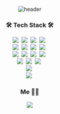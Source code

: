 <div align="center">
  
  ![header](https://capsule-render.vercel.app/api?type=slice&color=auto&height=300&section=header&text=HYEJIN%20IM&fontSize=90)

  <h3>🛠 Tech Stack 🛠</h3>

  <p>
    <img src="https://img.shields.io/badge/HTML-E34F26?style=flat-square&logo=html5&logoColor=white"/></a>&nbsp
    <img src="https://img.shields.io/badge/CSS-1572B6?style=flat-square&logo=css3&logoColor=white"/></a>&nbsp
    <img src="https://img.shields.io/badge/PostCSS-DD3A0A?style=flat-square&logo=postcss&logoColor=white"/></a>&nbsp
    <img src="https://img.shields.io/badge/TailwindCSS-06B6D4?style=flat-square&logo=tailwindcss3&logoColor=white"/></a>&nbsp
    <br/>
    <img src="https://img.shields.io/badge/Javascript-ffb13b?style=flat-square&logo=javascript&logoColor=white"/></a>&nbsp
    <img src="https://img.shields.io/badge/Typescript-3178C6?style=flat-square&logo=typescript&logoColor=white"/></a>&nbsp
    <img src="https://img.shields.io/badge/React-61DAFB?style=flat-square&logo=react&logoColor=white"/></a>&nbsp
    <img src="https://img.shields.io/badge/Redux-764ABC?style=flat-square&logo=redux&logoColor=white"/></a>&nbsp
    <br/>
    <img src="https://img.shields.io/badge/NPM-CB3837?style=flat-square&logo=NPM&logoColor=white"/></a>&nbsp
    <img src="https://img.shields.io/badge/YARN-2C8EBB?style=flat-square&logo=yarn&logoColor=white"/></a>&nbsp
    <img src="https://img.shields.io/badge/Prettier-F7B93E?style=flat-square&logo=prettier&logoColor=white"/></a>&nbsp
    <img src="https://img.shields.io/badge/Eslint-4B32C3?style=flat-square&logo=eslint&logoColor=white"/></a>&nbsp
    <br/>
    <img src="https://img.shields.io/badge/Github-181717?style=flat-square&logo=github&logoColor=white"/></a>&nbsp
    <img src="https://img.shields.io/badge/Postman-FF6C37?style=flat-square&logo=postman&logoColor=white"/></a>&nbsp
    <img src="https://img.shields.io/badge/Figma-F24E1E?style=flat-square&logo=figma&logoColor=white"/></a>&nbsp
    <br/>
    <img src="https://img.shields.io/badge/Jest-C21325?style=flat-square&logo=jest&logoColor=white"/></a>&nbsp
    <br/>
    <img src="https://img.shields.io/badge/Oracle-F80000?style=flat-square&logo=Oracle&logoColor=white"/></a>&nbsp

   </p>

  <h3> Me 👩‍💻 </h3>
  <p align="center">
  <!--   <a href="https://www.instagram.com/jinnn._.y/"><img src="https://img.shields.io/badge/Instagram-E4405F?style=flat-square&logo=Instagram&logoColor=white&link=https://www.instagram.com/jinnn._.y/"/></a>&nbsp -->
  <a href="https://hxexince.notion.site/HI-I-M-HYEJIN-72d14051cac54dd5a7141d23e656fa63"><img src="https://img.shields.io/badge/Notion-000000?style=flat-square&logo=notion&logoColor=white&"/></a>
  </p>
  
<!--   <p align="center">
    <img src="https://github-readme-stats.vercel.app/api/top-langs/?username=hejin8307&layout=compact&theme=moltack"/>
  </p> -->

</div>
